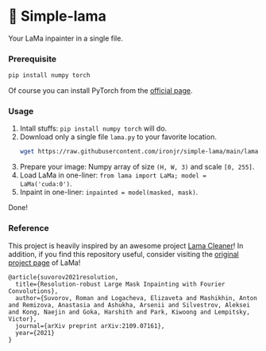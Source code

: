 # 🦙 Simple-lama

Your LaMa inpainter in a single file.

### Prerequisite

```bash
pip install numpy torch
```
Of course you can install PyTorch from the [official page](https://pytorch.org/get-started/locally/).

### Usage

1. Intall stuffs: `pip install numpy torch` will do.
2. Download only a single file `lama.py` to your favorite location.
    ```bash
    wget https://raw.githubusercontent.com/ironjr/simple-lama/main/lama.py
    ```
4. Prepare your image: Numpy array of size `(H, W, 3)` and scale `[0, 255]`.
5. Load LaMa in one-liner: `from lama import LaMa; model = LaMa('cuda:0')`.
6. Inpaint in one-liner: `inpainted = model(masked, mask)`.

Done!

### Reference

This project is heavily inspired by an awesome project [Lama Cleaner](https://github.com/Sanster/lama-cleaner)!
In addition, if you find this repository useful, consider visiting the [original project page](https://github.com/advimman/lama) of LaMa!

```
@article{suvorov2021resolution,
  title={Resolution-robust Large Mask Inpainting with Fourier Convolutions},
  author={Suvorov, Roman and Logacheva, Elizaveta and Mashikhin, Anton and Remizova, Anastasia and Ashukha, Arsenii and Silvestrov, Aleksei and Kong, Naejin and Goka, Harshith and Park, Kiwoong and Lempitsky, Victor},
  journal={arXiv preprint arXiv:2109.07161},
  year={2021}
}
```